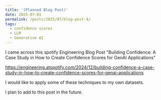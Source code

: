 ```yaml
---
title: '(Planned Blog Post)'
date: 2025-07-01
permalink: /posts/2025/07/blog-post-4/
tags:
  - confidence scores
  - LLM
  - Generative AI
---
```


I came across this spotify Engineering Blog Post "Building Confidence: A Case Study in How to Create Confidence Scores for GenAI Applications"

https://engineering.atspotify.com/2024/12/building-confidence-a-case-study-in-how-to-create-confidence-scores-for-genai-applications

I would like to apply some of these techniques to my own datasets. 

I plan to add to this post in the future.